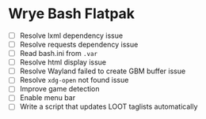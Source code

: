 # Wrye Bash Flatpak
- [ ] Resolve lxml dependency issue
- [ ] Resolve requests dependency issue
- [ ] Read bash.ini from `.var`
- [ ] Resolve html display issue
- [ ] Resolve Wayland failed to create GBM buffer issue
- [ ] Resolve `xdg-open` not found issue
- [ ] Improve game detection
- [ ] Enable menu bar
- [ ] Write a script that updates LOOT taglists automatically
